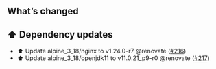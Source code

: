 ## What’s changed

## ⬆️ Dependency updates

- ⬆️ Update alpine_3_18/nginx to v1.24.0-r7 @renovate ([#216](https://github.com/erik73/addon-steve/pull/216))
- ⬆️ Update alpine_3_18/openjdk11 to v11.0.21_p9-r0 @renovate ([#217](https://github.com/erik73/addon-steve/pull/217))
